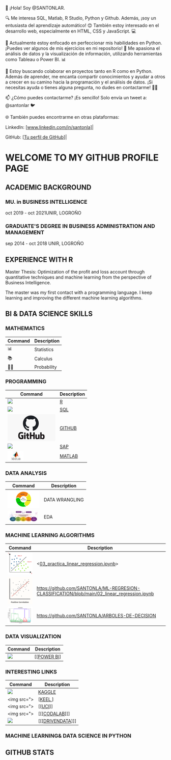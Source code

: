👋 ¡Hola! Soy @SANTONLAR.

🔍 Me interesa SQL, Matlab, R Studio, Python y Github. Además, ¡soy un entusiasta del aprendizaje automático! 😊 También estoy interesado en el desarrollo web, especialmente en HTML, CSS y JavaScript. 💻

🌱 Actualmente estoy enfocado en perfeccionar mis habilidades en Python. ¡Puedes ver algunos de mis ejercicios en mi repositorio! 🐍 Me apasiona el análisis de datos y la visualización de información, utilizando herramientas como Tableau o Power BI. 📊

💞️ Estoy buscando colaborar en proyectos tanto en R como en Python. Además de aprender, me encanta compartir conocimientos y ayudar a otros a crecer en su camino hacia la programación y el análisis de datos. ¡Si necesitas ayuda o tienes alguna pregunta, no dudes en contactarme! 👨‍💻

📫 ¿Cómo puedes contactarme? ¡Es sencillo! Solo envía un tweet a: @santonlar 🐦

🌐 También puedes encontrarme en otras plataformas:

LinkedIn: [www.linkedin.com/in/santonla]|

GitHub: [[Tu perfil de GitHub](https://github.com/SANTONLA)]|
<!---it
SANTONLA/SANTONLA is a ✨ special ✨ repository because its `README.md` (this file) appears on your GitHub profile.
You can click the Preview link to take a look at your changes.
--->
# WELCOME TO MY GITHUB PROFILE PAGE

## ACADEMIC BACKGROUND

### MU. in BUSINESS INTELLIGENCE

oct 2019 - oct 2021UNIR, LOGROÑO

### GRADUATE'S DEGREE IN BUSINESS ADMINISTRATION AND MANAGEMENT

sep 2014 - oct 2018 UNIR, LOGROÑO


## EXPERIENCE WITH R

Master Thesis: Optimization of the profit and loss account through quantitative techniques and machine learning from the perspective of Business Intelligence.

The master was my first contact with a programming language. I keep learning and improving the different machine learning algorithms.

## BI & DATA SCIENCE SKILLS

### MATHEMATICS
| Command | Description |
| --- | --- |
| 📊 | Statistics |
| 📚 | Calculus|
| 👨‍💻| Probability |
### PROGRAMMING
| Command | Description |
| --- | --- |
|<img src="https://img.shields.io/badge/R-276DC3?style=for-the-badge&logo=r&logoColor=white"/>| [R ](https://www.r-studio.com/es/)|
|<img src="https://img.shields.io/badge/Microsoft_SQL_Server-CC2927?style=for-the-badge&logo=microsoft-sql-server&logoColor=white"/>|[ SQL](https://cloud.google.com/sql-server?hl=es)|
|<img src="https://github.com/SANTONLA/BADGES/blob/main/github.png"/>| [GITHUB](https://github.com/)|
|<img src="https://img.shields.io/badge/SAP-0FAAFF?style=for-the-badge&logo=sap&logoColor=white"/>|[SAP](https://acortar.link/UVXC21)|
|<img src="https://github.com/SANTONLA/BADGES/blob/main/matlab.jpg">| [MATLAB](https://la.mathworks.com/products/matlab.html)|

### DATA ANALYSIS
| Command | Description |
| --- | --- |
|<img src="https://github.com/SANTONLA/BADGES/blob/main/data%20wrangling.png"/>|DATA WRANGLING|
|<img src="https://github.com/SANTONLA/BADGES/blob/main/EDA%20ANALYSIS.jpg"/>| EDA|


### MACHINE LEARNING ALGORITHMS
| Command | Description |
| --- | --- |
|<img src="https://github.com/SANTONLA/BADGES/blob/main/classification-algorithm-in-machine-learning.png"/>|<[03_practica_linear_regression.ipynb](https://github.com/SANTONLA/ML-REGRESION-CLASSIFICATION)>|CLASSIFICATION
|<img src="https://github.com/SANTONLA/BADGES/blob/main/regresion%20lineal_imagen.png"/>|<https://github.com/SANTONLA/ML-REGRESION-CLASSIFICATION/blob/main/02_linear_regression.ipynb> |REGRESSION|
|<img src="https://github.com/SANTONLA/BADGES/blob/main/hierarchical%20clustering.png"/>|https://github.com/SANTONLA/ARBOLES-DE-DECISION |ARBOLES DE DECISION


### DATA VISUALIZATION
| Command | Description |
| --- | --- |
|<img src="https://img.shields.io/badge/PowerBI-F2C811?style=for-the-badge&logo=Power%20BI&logoColor=white"/>| [[[POWER BI](https://n9.cl/q30al)]



### INTERESTING LINKS
| Command | Description |
| --- | --- |
| <img src="https://img.shields.io/badge/Kaggle-20BEFF?style=for-the-badge&logo=Kaggle&logoColor=white"/> |[KAGGLE ](https://www.kaggle.com/)|
| <img src="> |[[KEEL ](https://sci2s.ugr.es/keel/datasets.php)]|
| <img src="> |[[[UCI](https://archive.ics.uci.edu/)]]|
| <img src="> |[[[[CODALAB](https://competitions.codalab.org/)]]]|
| <img src="DRIVENDATA_LOGO.jpeg"> |[[[[DRIVENDATA](https://www.drivendata.org/)]]]|

### MACHINE LEARNING& DATA SCIENCE IN PYTHON



## GITHUB STATS


